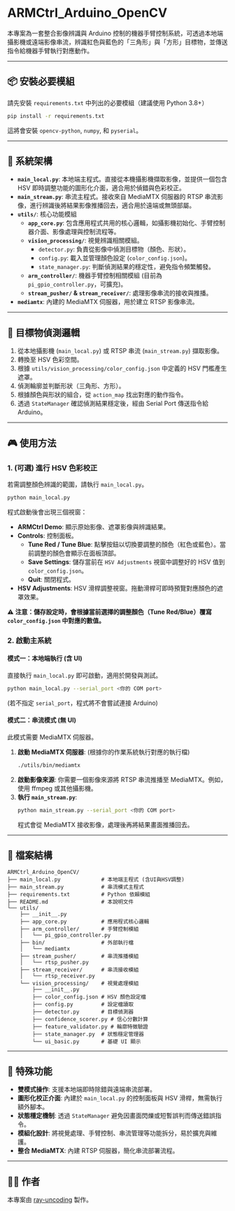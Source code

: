 # ARMCtrl_Arduino_OpenCV

本專案為一套整合影像辨識與 Arduino 控制的機器手臂控制系統，可透過本地端攝影機或遠端影像串流，辨識紅色與藍色的「三角形」與「方形」目標物，並傳送指令給機器手臂執行對應動作。

---

## 📦 安裝必要模組

請先安裝 `requirements.txt` 中列出的必要模組（建議使用 Python 3.8+）

```bash
pip install -r requirements.txt
```

這將會安裝 `opencv-python`, `numpy`, 和 `pyserial`。

---

## 🔧 系統架構

- **`main_local.py`**: 本地端主程式。直接從本機攝影機擷取影像，並提供一個包含 HSV 即時調整功能的圖形化介面，適合用於偵錯與色彩校正。
- **`main_stream.py`**: 串流主程式。接收來自 MediaMTX 伺服器的 RTSP 串流影像，進行辨識後將結果影像推播回去，適合用於遠端或無頭部屬。
- **`utils/`**: 核心功能模組
    - **`app_core.py`**: 包含應用程式共用的核心邏輯，如攝影機初始化、手臂控制器介面、影像處理與控制流程等。
    - **`vision_processing/`**: 視覺辨識相關模組。
        - `detector.py`: 負責從影像中偵測目標物（顏色、形狀）。
        - `config.py`: 載入並管理顏色設定 (`color_config.json`)。
        - `state_manager.py`: 判斷偵測結果的穩定性，避免指令頻繁觸發。
    - **`arm_controller/`**: 機器手臂控制相關模組 (目前為 `pi_gpio_controller.py`，可擴充)。
    - **`stream_pusher/` & `stream_receiver/`**: 處理影像串流的接收與推播。
- **`mediamtx`**: 內建的 MediaMTX 伺服器，用於建立 RTSP 影像串流。

---

## 🎯 目標物偵測邏輯

1.  從本地攝影機 (`main_local.py`) 或 RTSP 串流 (`main_stream.py`) 擷取影像。
2.  轉換至 HSV 色彩空間。
3.  根據 `utils/vision_processing/color_config.json` 中定義的 HSV 門檻產生遮罩。
4.  偵測輪廓並判斷形狀（三角形、方形）。
5.  根據顏色與形狀的組合，從 `action_map` 找出對應的動作指令。
6.  透過 `StateManager` 確認偵測結果穩定後，經由 Serial Port 傳送指令給 Arduino。

---

## 🎮 使用方法

### 1. (可選) 進行 HSV 色彩校正

若需調整顏色辨識的範圍，請執行 `main_local.py`。

```bash
python main_local.py
```

程式啟動後會出現三個視窗：
- **ARMCtrl Demo**: 顯示原始影像、遮罩影像與辨識結果。
- **Controls**: 控制面板。
    - **Tune Red / Tune Blue**: 點擊按鈕以切換要調整的顏色（紅色或藍色）。當前調整的顏色會顯示在面板頂部。
    - **Save Settings**: 儲存當前在 `HSV Adjustments` 視窗中調整好的 HSV 值到 `color_config.json`。
    - **Quit**: 關閉程式。
- **HSV Adjustments**: HSV 滑桿調整視窗。拖動滑桿可即時預覽對應顏色的遮罩效果。

⚠️ **注意：儲存設定時，會根據當前選擇的調整顏色（Tune Red/Blue）覆寫 `color_config.json` 中對應的數值。**

### 2. 啟動主系統

#### 模式一：本地端執行 (含 UI)

直接執行 `main_local.py` 即可啟動，適用於開發與測試。

```bash
python main_local.py --serial_port <你的 COM port>
```
(若不指定 `serial_port`，程式將不會嘗試連接 Arduino)

#### 模式二：串流模式 (無 UI)

此模式需要 MediaMTX 伺服器。

1.  **啟動 MediaMTX 伺服器**:
    (根據你的作業系統執行對應的執行檔)
    ```bash
    ./utils/bin/mediamtx
    ```
2.  **啟動影像來源**:
    你需要一個影像來源將 RTSP 串流推播至 MediaMTX。例如，使用 ffmpeg 或其他攝影機。
3.  **執行 `main_stream.py`**:
    ```bash
    python main_stream.py --serial_port <你的 COM port>
    ```
    程式會從 MediaMTX 接收影像，處理後再將結果畫面推播回去。

---

## 📁 檔案結構

```
ARMCtrl_Arduino_OpenCV/
├── main_local.py             # 本地端主程式 (含UI與HSV調整)
├── main_stream.py            # 串流模式主程式
├── requirements.txt          # Python 依賴模組
├── README.md                 # 本說明文件
└── utils/
    ├── __init__.py
    ├── app_core.py           # 應用程式核心邏輯
    ├── arm_controller/       # 手臂控制模組
    │   └── pi_gpio_controller.py
    ├── bin/                  # 外部執行檔
    │   └── mediamtx
    ├── stream_pusher/        # 串流推播模組
    │   └── rtsp_pusher.py
    ├── stream_receiver/      # 串流接收模組
    │   └── rtsp_receiver.py
    └── vision_processing/    # 視覺處理模組
        ├── __init__.py
        ├── color_config.json # HSV 顏色設定檔
        ├── config.py         # 設定檔讀取
        ├── detector.py       # 目標偵測器
        ├── confidence_scorer.py # 信心分數計算
        ├── feature_validator.py # 輪廓特徵驗證
        ├── state_manager.py  # 狀態穩定管理器
        └── ui_basic.py       # 基礎 UI 顯示
```

---

## 🧠 特殊功能

- **雙模式操作**: 支援本地端即時除錯與遠端串流部署。
- **圖形化校正介面**: 內建於 `main_local.py` 的控制面板與 HSV 滑桿，無需執行額外腳本。
- **狀態穩定機制**: 透過 `StateManager` 避免因畫面閃爍或短暫誤判而傳送錯誤指令。
- **模組化設計**: 將視覺處理、手臂控制、串流管理等功能拆分，易於擴充與維護。
- **整合 MediaMTX**: 內建 RTSP 伺服器，簡化串流部署流程。

---

## 👨‍💻 作者

本專案由 [ray-uncoding](https://github.com/ray-uncoding) 製作。
